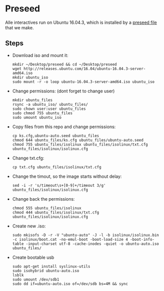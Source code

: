 # Preseed

Alle interactives run on Ubuntu 16.04.3, which is installed by a [preseed file](https://github.com/naturalis/exhibition-boerhaave/tree/master/preseed) that we make.

## Steps

- Download iso and mount it:

  ```shell
  mkdir ~/Desktop/preseed && cd ~/Desktop/preseed
  wget http://releases.ubuntu.com/16.04/ubuntu-16.04.3-server-amd64.iso
  mkdir ubuntu_iso
  sudo mount -r -o loop ubuntu-16.04.3-server-amd64.iso ubuntu_iso
  ```

- Change permissions: (dont forget to change user)

  ```shell
  mkdir ubuntu_files
  rsync -a ubuntu_iso/ ubuntu_files/
  sudo chown user:user ubuntu_files
  sudo chmod 755 ubuntu_files
  sudo umount ubuntu_iso
  ```

- Copy files from this repo and change permissions:

  ```shell
  cp ks.cfg,ubuntu-auto.seed ubuntu_files
  chmod 644 ubuntu_files/ks.cfg ubuntu_files/ubuntu-auto.seed
  chmod 755 ubuntu_files/isolinux ubuntu_files/isolinux/txt.cfg ubuntu_files/isolinux/isolinux.cfg
  ```

- Change txt.cfg:

  ```shell
  cp txt.cfg ubuntu_files/isolinux/txt.cfg
  ```

- Change the timout, so the image starts without delay:

  ```shell
  sed -i -r 's/timeout\s+[0-9]+/timeout 3/g' ubuntu_files/isolinux/isolinux.cfg
  ```

- Change back the permissions:

  ```shell
  chmod 555 ubuntu_files/isolinux
  chmod 444 ubuntu_files/isolinux/txt.cfg ubuntu_files/isolinux/isolinux.cfg
  ```

- Create new .iso:

  ```shell
  sudo mkisofs -D -r -V "ubuntu-auto" -J -l -b isolinux/isolinux.bin -c isolinux/boot.cat -no-emul-boot -boot-load-size 4 -boot-info-table -input-charset utf-8 -cache-inodes -quiet -o ubuntu-auto.iso ubuntu_files/
  ```

- Create bootable usb

  ```shell
  sudo apt-get install syslinux-utils
  sudo isohybrid ubuntu-auto.iso
  lsblk
  sudo umount /dev/sdb1
  sudo dd if=ubuntu-auto.iso of=/dev/sdb bs=4M && sync
  ```
